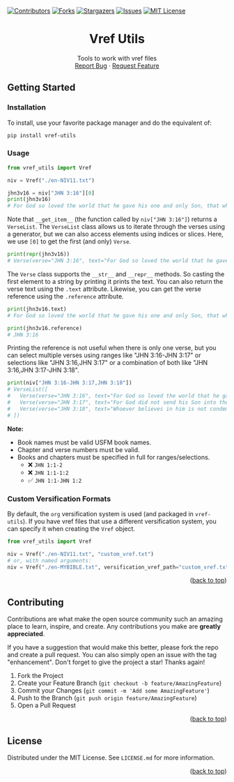<!-- PROJECT SHIELDS -->
<!--
*** I'm using markdown "reference style" links for readability.
*** Reference links are enclosed in brackets [ ] instead of parentheses ( ).
*** See the bottom of this document for the declaration of the reference variables
*** for contributors-url, forks-url, etc. This is an optional, concise syntax you may use.
*** https://www.markdownguide.org/basic-syntax/#reference-style-links
-->

[![Contributors][contributors-shield]][contributors-url]
[![Forks][forks-shield]][forks-url]
[![Stargazers][stars-shield]][stars-url]
[![Issues][issues-shield]][issues-url]
[![MIT License][license-shield]][license-url]

<!-- [![LinkedIn][linkedin-shield]][linkedin-url] -->

<a name="readme-top"></a>

<div align="center">
  <h1 align="center">Vref Utils</h3>

  <p align="center">
    Tools to work with vref files
    <br />
    <!-- <a href="https://github.com/jcuenod/vref_utils"><strong>Explore the docs »</strong></a>
    <br />
    <br />
    <a href="https://github.com/jcuenod/vref_utils">View Demo</a>
    · -->
    <a href="https://github.com/jcuenod/vref_utils/issues">Report Bug</a>
    ·
    <a href="https://github.com/jcuenod/vref_utils/issues">Request Feature</a>
    <!-- ·
    <a href="https://jcuenod.github.io/vref_utils-examples/">Live Demo</a> -->
  </p>
</div>



<!-- GETTING STARTED -->
## Getting Started

### Installation

To install, use your favorite package manager and do the equivalent of:

```sh
pip install vref-utils
```

<!-- USAGE EXAMPLES -->
### Usage

```python
from vref_utils import Vref

niv = Vref("./en-NIV11.txt")

jhn3v16 = niv["JHN 3:16"][0]
print(jhn3v16)
# For God so loved the world that he gave his one and only Son, that whoever believes in him shall not perish but have eternal life.
```

Note that `__get_item__` (the function called by `niv["JHN 3:16"]`) returns a `VerseList`. The `VerseList` class allows us to iterate through the verses using a generator, but we can also access elements using indices or slices. Here, we use `[0]` to get the first (and only) `Verse`.

```python
print(repr(jhn3v16))
# Verse(verse="JHN 3:16", text="For God so loved the world that he gave his one and only Son, that whoever believes in him shall not perish but have eternal life.")
```

The `Verse` class supports the `__str__` and `__repr__` methods. So casting the first element to a string by printing it prints the text. You can also return the verse text using the `.text` attribute. Likewise, you can get the verse reference using the `.reference` attribute.

```python
print(jhn3v16.text)
# For God so loved the world that he gave his one and only Son, that whoever believes in him shall not perish but have eternal life.

print(jhn3v16.reference)
# JHN 3:16
```

Printing the reference is not useful when there is only one verse, but you can select multiple verses using ranges like "JHN 3:16-JHN 3:17" or selections like "JHN 3:16,JHN 3:17" or a combination of both like "JHN 3:16,JHN 3:17-JHN 3:18".

```python
print(niv["JHN 3:16-JHN 3:17,JHN 3:18"])
# VerseList([
#   Verse(verse="JHN 3:16", text="For God so loved the world that he gave his one and only Son,..."),
#   Verse(verse="JHN 3:17", text="For God did not send his Son into the world to condemn the wo..."),
#   Verse(verse="JHN 3:18", text="Whoever believes in him is not condemned, but whoever does no...")
# ])
```

**Note:**

- Book names must be valid USFM book names.
- Chapter and verse numbers must be valid.
- Books and chapters must be specified in full for ranges/selections.
  - ❌ `JHN 1:1-2`
  - ❌ `JHN 1:1-1:2`
  - ✅ `JHN 1:1-JHN 1:2`

### Custom Versification Formats

By default, the `org` versification system is used (and packaged in `vref-utils`). If you have vref files that use a different versification system, you can specify it when creating the `Vref` object.

```python
from vref_utils import Vref

niv = Vref("./en-NIV11.txt", "custom_vref.txt")
# or, with named arguments:
niv = Vref("./en-MYBIBLE.txt", versification_vref_path="custom_vref.txt")
```

<p align="right">(<a href="#readme-top">back to top</a>)</p>



<!-- CONTRIBUTING -->
## Contributing

Contributions are what make the open source community such an amazing place to learn, inspire, and create. Any contributions you make are **greatly appreciated**.

If you have a suggestion that would make this better, please fork the repo and create a pull request. You can also simply open an issue with the tag "enhancement".
Don't forget to give the project a star! Thanks again!

1. Fork the Project
2. Create your Feature Branch (`git checkout -b feature/AmazingFeature`)
3. Commit your Changes (`git commit -m 'Add some AmazingFeature'`)
4. Push to the Branch (`git push origin feature/AmazingFeature`)
5. Open a Pull Request

<p align="right">(<a href="#readme-top">back to top</a>)</p>



<!-- LICENSE -->
## License

Distributed under the MIT License. See `LICENSE.md` for more information.

<p align="right">(<a href="#readme-top">back to top</a>)</p>



<!-- MARKDOWN LINKS & IMAGES -->
<!-- https://www.markdownguide.org/basic-syntax/#reference-style-links -->
[contributors-shield]: https://img.shields.io/github/contributors/jcuenod/vref_utils.svg?style=for-the-badge
[contributors-url]: https://github.com/jcuenod/vref_utils/graphs/contributors
[forks-shield]: https://img.shields.io/github/forks/jcuenod/vref_utils.svg?style=for-the-badge
[forks-url]: https://github.com/jcuenod/vref_utils/network/members
[stars-shield]: https://img.shields.io/github/stars/jcuenod/vref_utils.svg?style=for-the-badge
[stars-url]: https://github.com/jcuenod/vref_utils/stargazers
[issues-shield]: https://img.shields.io/github/issues/jcuenod/vref_utils.svg?style=for-the-badge
[issues-url]: https://github.com/jcuenod/vref_utils/issues
[license-shield]: https://img.shields.io/github/license/jcuenod/vref_utils.svg?style=for-the-badge
[license-url]: https://github.com/jcuenod/vref_utils/blob/master/LICENSE.txt